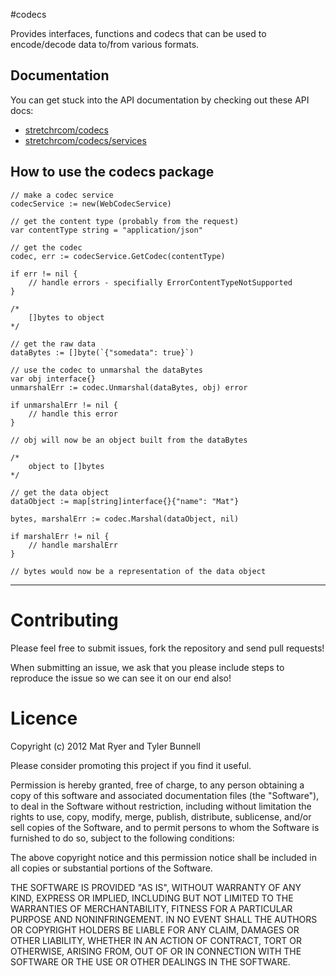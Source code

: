 #codecs

Provides interfaces, functions and codecs that can be used to encode/decode data to/from various formats.

## Documentation

You can get stuck into the API documentation by checking out these API docs:

  * [stretchrcom/codecs](http://godoc.org/github.com/stretchrcom/codecs)
  * [stretchrcom/codecs/services](http://godoc.org/github.com/stretchrcom/codecs/services)

## How to use the codecs package

	// make a codec service
    codecService := new(WebCodecService)

    // get the content type (probably from the request)
	var contentType string = "application/json"

	// get the codec
    codec, err := codecService.GetCodec(contentType)

    if err != nil {
    	// handle errors - specifially ErrorContentTypeNotSupported
    }

    /*
    	[]bytes to object
    */

	// get the raw data
	dataBytes := []byte(`{"somedata": true}`)

    // use the codec to unmarshal the dataBytes
    var obj interface{}
    unmarshalErr := codec.Unmarshal(dataBytes, obj) error

    if unmarshalErr != nil {
    	// handle this error
    }

    // obj will now be an object built from the dataBytes

    /*
    	object to []bytes
    */

    // get the data object
    dataObject := map[string]interface{}{"name": "Mat"}

    bytes, marshalErr := codec.Marshal(dataObject, nil)

    if marshalErr != nil {
    	// handle marshalErr
    }

    // bytes would now be a representation of the data object




------

Contributing
============

Please feel free to submit issues, fork the repository and send pull requests!

When submitting an issue, we ask that you please include steps to reproduce the issue so we can see it on our end also!


Licence
=======
Copyright (c) 2012 Mat Ryer and Tyler Bunnell

Please consider promoting this project if you find it useful.

Permission is hereby granted, free of charge, to any person obtaining a copy of this software and associated documentation files (the "Software"), to deal in the Software without restriction, including without limitation the rights to use, copy, modify, merge, publish, distribute, sublicense, and/or sell copies of the Software, and to permit persons to whom the Software is furnished to do so, subject to the following conditions:

The above copyright notice and this permission notice shall be included in all copies or substantial portions of the Software.

THE SOFTWARE IS PROVIDED "AS IS", WITHOUT WARRANTY OF ANY KIND, EXPRESS OR IMPLIED, INCLUDING BUT NOT LIMITED TO THE WARRANTIES OF MERCHANTABILITY, FITNESS FOR A PARTICULAR PURPOSE AND NONINFRINGEMENT. IN NO EVENT SHALL THE AUTHORS OR COPYRIGHT HOLDERS BE LIABLE FOR ANY CLAIM, DAMAGES OR OTHER LIABILITY, WHETHER IN AN ACTION OF CONTRACT, TORT OR OTHERWISE, ARISING FROM, OUT OF OR IN CONNECTION WITH THE SOFTWARE OR THE USE OR OTHER DEALINGS IN THE SOFTWARE.

